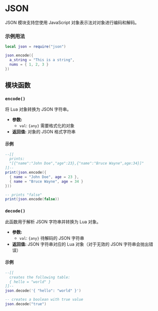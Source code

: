 # JSON

JSON 模块支持您使用 JavaScript 对象表示法对对象进行编码和解码。

### 示例用法
```lua
local json = require("json")

json.encode({
  a_string = "This is a string",
  nums = { 1, 2, 3 }
})
```

## 模块函数
### `encode()`

将 Lua 对象转换为 JSON 字符串。

- **参数:**
  - `val`: `{any}` 需要格式化的对象
- **返回值:** 对象的 JSON 格式字符串

#### 示例

```lua
--[[
  prints:
  "[{"name":"John Doe","age":23},{"name":"Bruce Wayne",age:34}]"
]]--
print(json.encode({
  { name = "John Doe", age = 23 },
  { name = "Bruce Wayne", age = 34 }
}))

-- prints "false"
print(json.encode(false))
```

### `decode()`

此函数用于解析 JSON 字符串并转换为 Lua 对象。

- **参数:**
  - `val`: `{any}` 待解码的 JSON 字符串
- **返回值:**  JSON 字符串对应的 Lua 对象（对于无效的 JSON 字符串会抛出错误）

#### 示例

```lua
--[[
  creates the following table:
  { hello = "world" }
]]--
json.decode('{ "hello": "world" }')

-- creates a boolean with true value
json.decode("true")
```

